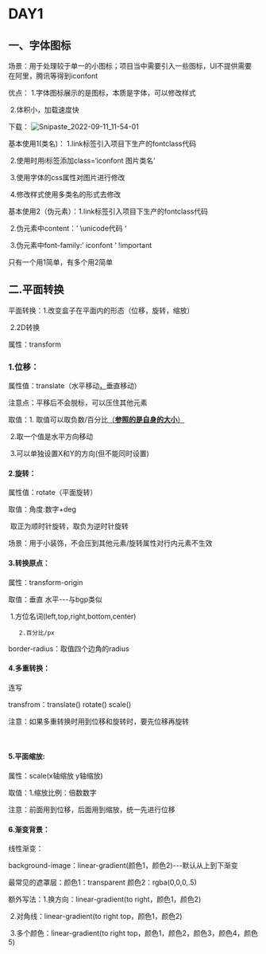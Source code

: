 # **DAY1**

## 一、字体图标

场景：用于处理较于单一的小图标；项目当中需要引入一些图标，UI不提供需要在阿里，腾讯等得到iconfont

优点： 1.字体图标展示的是图标，本质是字体，可以修改样式

​	     2.体积小，加载速度快



下载： ![Snipaste_2022-09-11_11-54-01](C:\Users\12205\Desktop\Snipaste_2022-09-11_11-54-01.png)



基本使用1(类名)： 1.link标签引入项目下生产的fontclass代码

​	  	      		2.使用时用i标签添加class=‘iconfont   图片类名’

​	              		3.使用字体的css属性对图片进行修改

​		      		4.修改样式使用多类名的形式去修改



基本使用2（伪元素）：1.link标签引入项目下生产的fontclass代码

​					 2.伪元素中content：’ \unicode代码 ‘

​		      			 3.伪元素中font-family:’ iconfont ‘ !important



只有一个用1简单，有多个用2简单

## 二.平面转换



平面转换：1.改变盒子在平面内的形态（位移，旋转，缩放）

​		   2.2D转换

属性：transform



### 1.位移：

属性值：translate（水平移动[，]()垂直移动）

注意点：平移后不会脱标，可以压住其他元素

取值：1. 取值可以取负数/百分比[（**参照的是自身的大小**）]()

​           2.取一个值是水平方向移动

​	   3.可以单独设置X和Y的方向(但不能同时设置)



#### 2.旋转：

属性值：rotate（平面旋转）

取值：角度:数字+deg

​	    取正为顺时针旋转，取负为逆时针旋转

场景：用于小装饰，不会压到其他元素/旋转属性对行内元素不生效



#### 3.转换原点：

属性：transform-origin

取值：垂直 水平---与bgp类似

​	   1.方位名词(left,top,right,bottom,center)

   	   2.百分比/px

border-radius：取值四个边角的radius



#### 4.多重转换：

连写

transfrom：translate() rotate() scale()

注意：如果多重转换时用到位移和旋转时，要先位移再旋转

​	      

#### 5.平面缩放:

属性：scale(x轴缩放 y轴缩放)

取值：1.缩放比例：倍数数字

注意：前面用到位移，后面用到缩放，统一先进行位移



#### 6.渐变背景：

线性渐变：

background-image：linear-gradient(颜色1，颜色2)---默认从上到下渐变

最常见的遮罩层：颜色1：transparent    颜色2：rgba(0,0,0,.5)

额外写法：1.换方向：linear-gradient(to right，颜色1，颜色2)

​		   2.对角线：linear-gradient(to right top，颜色1，颜色2)

​	           3.多个颜色：linear-gradient(to right top，颜色1，颜色2，颜色3，颜色4，颜色5)













































































